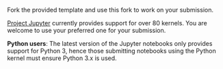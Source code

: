 Fork the provided template and use this fork to work on
your submission.

[Project Jupyter](http://blog.jupyter.org/2017/04/04/jupyter-notebook-5-0/)
currently provides support for over 80 kernels.
You are welcome to use your preferred one for your submission.

**Python users**: The latest version of the Jupyter notebooks only
provides support for Python 3, hence those submitting notebooks using the Python kernel must
ensure Python 3.x is used.
